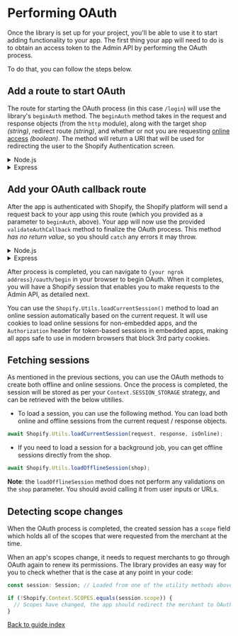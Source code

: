 # Performing OAuth

Once the library is set up for your project, you'll be able to use it to start adding functionality to your app. The first thing your app will need to do is to obtain an access token to the Admin API by performing the OAuth process.

To do that, you can follow the steps below.

## Add a route to start OAuth

The route for starting the OAuth process (in this case `/login`) will use the library's `beginAuth` method.  The `beginAuth` method takes in the request and response objects (from the `http` module), along with the target shop _(string)_, redirect route _(string)_, and whether or not you are requesting [online access](https://shopify.dev/concepts/about-apis/authentication#api-access-modes) _(boolean)_.  The method will return a URI that will be used for redirecting the user to the Shopify Authentication screen.

<details>
<summary>Node.js</summary>

```typescript
  } // end of if(pathName === '/')

  if (pathName === '/login') {
    // process login action
    try {
      const authRoute = await Shopify.Auth.beginAuth(request, response, SHOP, '/auth/callback');

      response.writeHead(302, { 'Location': authRoute });
      response.end();
    }
    catch (e) {
      console.log(e);

      response.writeHead(500);
      if (e instanceof Shopify.Errors.ShopifyError) {
        response.end(e.message);
      }
      else {
        response.end(`Failed to complete OAuth process: ${e.message}`);
      }
    }
    return;
  } // end of if (pathName === '/login')
} // end of onRequest()

http.createServer(onRequest).listen(3000);
```
</details>

<details>
<summary>Express</summary>

```ts
app.get('/login', async (req, res) => {
  let authRoute = await Shopify.Auth.beginAuth(req, res, SHOP, '/auth/callback', true);
  return res.redirect(authRoute);
})
```
</details>

## Add your OAuth callback route

After the app is authenticated with Shopify, the Shopify platform will send a request back to your app using this route (which you provided as a parameter to `beginAuth`, above). Your app will now use the provided `validateAuthCallback` method to finalize the OAuth process. This method _has no return value_, so you should `catch` any errors it may throw.

<details>
<summary>Node.js</summary>

```typescript
  } // end of if (pathName === '/login')

  if (pathName === '/auth/callback') {
    try {
      await Shopify.Auth.validateAuthCallback(request, response, query as AuthQuery);

      // all good, redirect to '/'
      response.writeHead(302, { 'Location': '/' });
      response.end();
    }
    catch (e) {
      console.log(e);

      response.writeHead(500);
      if (e instanceof Shopify.Errors.ShopifyError) {
        response.end(e.message);
      }
      else {
        response.end(`Failed to complete OAuth process: ${e.message}`);
      }
    }
    return;
  } // end of if (pathName === '/auth/callback'')
}  // end of onRequest()

http.createServer(onRequest).listen(3000);
```
</details>

<details>
<summary>Express</summary>

```ts
app.get('/auth/callback', async (req, res) => {
  try {
    await Shopify.Auth.validateAuthCallback(req, res, req.query as unknown as AuthQuery); // req.query must be cast to unkown and then AuthQuery in order to be accepted
  } catch (error) {
    console.error(error); // in practice these should be handled more gracefully
  }
  return res.redirect('/'); // wherever you want your user to end up after OAuth completes
});
```
</details>

After process is completed, you can navigate to `{your ngrok address}/oauth/begin` in your browser to begin OAuth. When it completes, you will have a Shopify session that enables you to make requests to the Admin API, as detailed next.

You can use the `Shopify.Utils.loadCurrentSession()` method to load an online session automatically based on the current request. It will use cookies to load online sessions for non-embedded apps, and the `Authorization` header for token-based sessions in embedded apps, making all apps safe to use in modern browsers that block 3rd party cookies.

## Fetching sessions

As mentioned in the previous sections, you can use the OAuth methods to create both offline and online sessions. Once the process is completed, the session will be stored as per your `Context.SESSION_STORAGE` strategy, and can be retrieved with the below utitilies.

- To load a session, you can use the following method. You can load both online and offline sessions from the current request / response objects.
```ts
await Shopify.Utils.loadCurrentSession(request, response, isOnline);
```
- If you need to load a session for a background job, you can get offline sessions directly from the shop.
```ts
await Shopify.Utils.loadOfflineSession(shop);
```

**Note**: the `loadOfflineSession` method does not perform any validations on the `shop` parameter. You should avoid calling it from user inputs or URLs.

## Detecting scope changes

When the OAuth process is completed, the created session has a `scope` field which holds all of the scopes that were requested from the merchant at the time.

When an app's scopes change, it needs to request merchants to go through OAuth again to renew its permissions. The library provides an easy way for you to check whether that is the case at any point in your code:

```ts
const session: Session; // Loaded from one of the utility methods above

if (!Shopify.Context.SCOPES.equals(session.scope)) {
  // Scopes have changed, the app should redirect the merchant to OAuth
}
```

[Back to guide index](../index.md)
